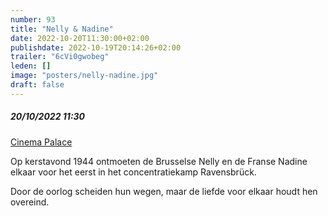 ```yaml
---
number: 93
title: "Nelly & Nadine"
date: 2022-10-20T11:30:00+02:00
publishdate: 2022-10-19T20:14:26+02:00
trailer: "6cVi0gwobeg"
leden: []
image: "posters/nelly-nadine.jpg"
draft: false
---
```


##### 20/10/2022 11:30

[Cinema Palace](https://cinema-palace.be/nl/film/nelly-nadine)

Op kerstavond 1944 ontmoeten de Brusselse Nelly en de Franse Nadine elkaar voor
het eerst in het concentratiekamp Ravensbrück.
 <!--more-->
Door de oorlog scheiden hun wegen, maar de liefde voor elkaar houdt hen overeind.
